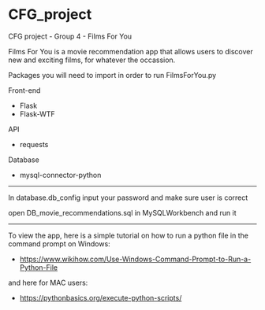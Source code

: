 # CFG_project
CFG project - Group 4 - Films For You

Films For You is a movie recommendation app that allows users to discover new and exciting films, for whatever the occassion.

Packages you will need to import in order to run FilmsForYou.py

Front-end
- Flask 
- Flask-WTF

API
- requests

Database
- mysql-connector-python

-----------------------------------------------------------------------------------------------------------------------------

In database.db_config input your password and make sure user is correct

open DB_movie_recommendations.sql in MySQLWorkbench and run it

-----------------------------------------------------------------------------------------------------------------------------

To view the app, here is a simple tutorial on how to run a python file in the command prompt on Windows:

- https://www.wikihow.com/Use-Windows-Command-Prompt-to-Run-a-Python-File

and here for MAC users:

- https://pythonbasics.org/execute-python-scripts/
